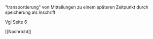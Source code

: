 "transportierung" von Mitteilungen zu einem späteren Zeitpunkt durch speicherung als Inschrift

Vgl Seite 6

[[Nachricht]]